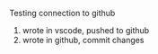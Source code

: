 Testing connection to github
1. wrote in vscode, pushed to github
2. wrote in github, commit changes
